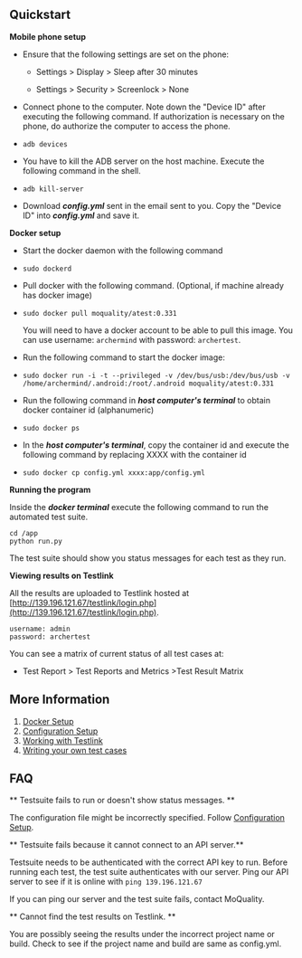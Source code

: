 ## Quickstart

**Mobile phone setup**

* Ensure that the following settings are set on the phone:

  * Settings &gt; Display &gt; Sleep after 30 minutes

  * Settings &gt; Security &gt; Screenlock &gt; None

* Connect phone to the computer. Note down the "Device ID" after executing the following command. If authorization is necessary on the phone, do authorize the computer to access the phone.

* ```
  adb devices
  ```
* You have to kill the ADB server on the host machine. Execute the following command in the shell.

* ```
  adb kill-server
  ```
* Download _**config.yml**_ sent in the email sent to you.  Copy the "Device ID" into _**config.yml**_ and save it.

**Docker setup**

* Start the docker daemon with the following command
* ```
  sudo dockerd
  ```
* Pull docker with the following command. \(Optional, if machine already has docker image\)

* ```
  sudo docker pull moquality/atest:0.331
  ```

  You will need to have a docker account to be able to pull this image. You can use username: `archermind` with password: `archertest`.

* Run the following command to start the docker image:

* ```
  sudo docker run -i -t --privileged -v /dev/bus/usb:/dev/bus/usb -v /home/archermind/.android:/root/.android moquality/atest:0.331
  ```
* Run the following command in _**host computer's terminal**_ to obtain docker container id \(alphanumeric\)

* ```
  sudo docker ps
  ```

* In the _**host computer's terminal**_, copy the container id and execute the following command by replacing XXXX with the container id

* ```
  sudo docker cp config.yml xxxx:app/config.yml
  ```

**Running the program**

Inside the _**docker terminal**_ execute the following command to run the automated test suite.

```
cd /app
python run.py
```

The test suite should show you status messages for each test as they run.

**Viewing results on Testlink**

All the results are uploaded to Testlink hosted at [http://139.196.121.67/testlink/login.php](http://139.196.121.67/testlink/login.php).

```
username: admin
password: archertest
```

You can see a matrix of current status of all test cases at:

* Test Report &gt; Test Reports and Metrics  &gt;Test Result Matrix 

## More Information

1. [Docker Setup](/docker-setup.md)
2. [Configuration Setup](/config-setup.md)
3. [Working with Testlink](/testlink.md)
4. [Writing your own test cases](/additional.md)

## FAQ

** Testsuite fails to run or doesn't show status messages. **

The configuration file might be incorrectly specified. Follow [Configuration Setup](/config-setup.md).

** Testsuite fails because it cannot connect to an API server.**

Testsuite needs to be authenticated with the correct API key to run. Before running each test, the test suite authenticates with our server. Ping our API server to see if it is online with `ping 139.196.121.67`

If you can ping our server and the test suite fails, contact MoQuality.

** Cannot find the test results on Testlink. **

You are possibly seeing the results under the incorrect project name or build. Check to see if the project name and build are same as config.yml.


